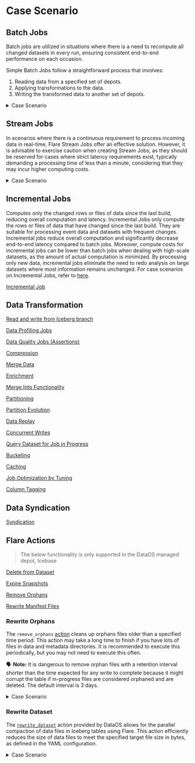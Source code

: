 # Case Scenario

## Batch Jobs

Batch jobs are utilized in situations where there is a need to recompute all changed datasets in every run, ensuring consistent end-to-end performance on each occasion.

Simple Batch Jobs follow a straightforward process that involves:

1. Reading data from a specified set of depots.
2. Applying transformations to the data.
3. Writing the transformed data to another set of depots.

<details>
<summary>Case Scenario</summary>

The code snippet below demonstrates a Workflow involving a single Flare batch job that reads the input dataset from <code>thirdparty01</code> depot, perform transformation using Flare Stack, and stores the output dataset in the <code>bqdepot</code> depot. 

**Code Snippet**

```yaml
name: bq-write-01
version: v1
type: workflow
tags:
  - bq
  - City
title: Write bq
workflow:
  dag:
    - name: city-write-bq-01
      title: City write bq
      description: This job read data from azure and writes to Sbq
      spec:
        tags:
          - Connect
          - City
        stack: flare:3.0
        compute: runnable-default
        flare:
          job:
            explain: true
            inputs:
              - name: city_connect
                dataset: dataos://thirdparty01:none/city
                format: csv
                schemaPath: dataos://thirdparty01:none/schemas/avsc/city.avsc
            logLevel: INFO
            outputs:
              - name: finalDf
                dataset: dataos://bqdepot:dev/city?acl=rw
                format: bigquery
                options:
                  saveMode: overwrite
                  bigquery:
                    temporaryBucket: tmdc-development-new
            steps:
              - sequence:
                  - name: finalDf
                    sql: SELECT * FROM city_connect LIMIT 10
```

In the context of depots, with the exception of those supporting Iceberg file formats with Hadoop Catalog type, the metadata of the datasets is automatically surfaced in the Metis. However, for depots utilizing the Iceberg file format with Hadoop Catalog type, the metadata version needs to be updated manually using the Toolbox Stack or using the <code>set-metadata</code> command on the DataOS CLI. Once the metadata is updated, it becomes discoverable and accessible through the Metis UI.

</details>

## Stream Jobs

In scenarios where there is a continuous requirement to process incoming data in real-time, Flare Stream Jobs offer an effective solution. However, it is advisable to exercise caution when creating Stream Jobs, as they should be reserved for cases where strict latency requirements exist, typically demanding a processing time of less than a minute, considering that they may incur higher computing costs.

<details>
<summary>Case Scenario</summary>


The following code snippet illustrates a Workflow involving a Flare Stream Job that reads data from the <code>thirdparty01</code> depot in a streaming format and subsequently written to the <code>eventhub</code> depot. During this process, all intermediate streams of data batches are stored at the location specified in the <code>checkpointLocation</code> attribute.

**Code Snippet**

```yaml

version: v1
name: write-eventhub-b-02
type: workflow
tags:
  - eventhub
  - write
description: this jobs reads data from thirdparty and writes to eventhub
workflow:
  dag:
    - name: eventhub-write-b-02
      title: write data to eventhub
      description: write data to eventhub
      spec:
        tags:
          - Connect
        stack: flare:4.0
        compute: runnable-default
        flare:
          job:
            explain: true
            streaming:
              checkpointLocation: /tmp/checkpoints/devd01
              forEachBatchMode: "true"
            inputs:
              - name: input
                dataset: dataos://thirdparty01:none/city
                format: csv
                schemaPath: dataos://thirdparty01:none/schemas/avsc/city.avsc

            logLevel: INFO
            outputs:
              - name: finalDf
                dataset: dataos://eventhub:default/eventhub01?acl=rw
                format: Eventhub

            steps:
              - sequence:
                - name: finalDf
                  sql: SELECT * FROM input
```

In the context of output depots, the automatic surfacing of metadata in the Metis is applicable to all depots except those supporting Iceberg file formats with Hadoop Catalog type. For such depots, manual updating of the metadata version is required using the Toolbox Stack. If there is a need to obtain the metadata at the end of transformation, when the entire data has been completely written to the output depot, you can execute the Toolbox Stack once at the conclusion of the transformation process. Alternatively, if metadata is required at a specific cadence, scheduling the job upon the Toolbox Stack can fulfill this requirement. 

The code snippet below illustrates a sample schedule workflow for updating the metadata pointer using the Toolbox Stack in output depots with Iceberg file format with Hadoop Catalog type.

```yaml
version: v1
name: dataos-tool-random-user
type: workflow
workflow:
  schedule:
    cron: '*/5 * * * *'
  dag:
    - name: dataos-tool-job
      spec:
        stack: toolbox
        compute: runnable-default
        toolbox:
          dataset: dataos://icebase:kafka/random_users_icebase01?acl=rw
          action:
            name: set_version
            value: latest
```

Once the metadata is updated, it becomes discoverable and accessible through the Metis UI.

</details>

## Incremental Jobs

Computes only the changed rows or files of data since the last build, reducing overall computation and latency. Incremental Jobs only compute the rows or files of data that have changed since the last build. They are suitable for processing event data and datasets with frequent changes. Incremental jobs reduce overall computation and significantly decrease end-to-end latency compared to batch jobs. Moreover, compute costs for incremental jobs can be lower than batch jobs when dealing with high-scale datasets, as the amount of actual computation is minimized. By processing only new data, incremental jobs eliminate the need to redo analysis on large datasets where most information remains unchanged. For case scenarios on Incremental Jobs, refer to [here](/resources/stacks/flare/case_scenario/incremental_jobs).




[Incremental Job](/resources/stacks/flare/case_scenario/incremental_jobs/)

## Data Transformation

[Read and write from Iceberg branch](/resources/stacks/flare/case_scenario/iceberg_branch_read_write/)

[Data Profiling Jobs](/resources/stacks/flare/case_scenario/data_profiling_jobs/)

[Data Quality Jobs (Assertions)](/resources/stacks/flare/case_scenario/data_quality_jobs/)

[Compression](/resources/stacks/flare/case_scenario/compression/)

[Merge Data](/resources/stacks/flare/case_scenario/merge_data/)

[Enrichment](/resources/stacks/flare/case_scenario/enrichment/)

[Merge Into Functionality](/resources/stacks/flare/case_scenario/merge_into_functionality/)

[Partitioning](/resources/stacks/flare/case_scenario/partitioning/)

[Partition Evolution](/resources/stacks/flare/case_scenario/partition_evolution/)

[Data Replay](/resources/stacks/flare/case_scenario/data_replay/)

[Concurrent Writes](/resources/stacks/flare/case_scenario/concurrent_writes/)

[Query Dataset for Job in Progress](/resources/stacks/flare/case_scenario/query_dataset_for_job_in_progress/)

[Bucketing](/resources/stacks/flare/case_scenario/bucketing/)

[Caching](/resources/stacks/flare/case_scenario/caching/)

[Job Optimization by Tuning](/resources/stacks/flare/case_scenario/job_optimization_by_tuning/)

[Column Tagging](/resources/stacks/flare/case_scenario/column_tagging/)

## Data Syndication

[Syndication](/resources/stacks/flare/case_scenario/syndication/)

## Flare Actions

> The below functionality is only supported in the DataOS managed depot, Icebase
> 

[Delete from Dataset](/resources/stacks/flare/case_scenario/delete_from_dataset/)

[Expire Snapshots](/resources/stacks/flare/case_scenario/expire_snapshots/)

[Remove Orphans](/resources/stacks/flare/case_scenario/remove_orphans/)

[Rewrite Manifest Files](/resources/stacks/flare/case_scenario/rewrite_manifest_files/)

### **Rewrite Orphans**

The `remove_orphans` [action](/resources/stacks/flare/configurations#remove_orphans/) cleans up orphans files older than a specified time period. This action may take a long time to finish if you have lots of files in data and metadata directories. It is recommended to execute this periodically, but you may not need to execute this often. 

<aside>

🗣️ **Note:** It is dangerous to remove orphan files with a retention interval shorter than the time expected for any write to complete because it might corrupt the table if in-progress files are considered orphaned and are deleted. The default interval is 3 days.

</aside>

<details><summary>Case Scenario</summary>

The following code snippet demonstrates removing orphan files older than the time specified in the `olderThan` in Unix epoch format.


The following code snippet aims to remove orphan files within Iceberg tables in DataOS Depot using the ``remove_orphans`` action.

The task relies on the remove_orphans action, which requires the inputDf dataset as an input. This dataset is defined as dataos://icebase:actions/random_users_data and is in Iceberg format. Additionally, the action provides options, such as the olderThan parameter, which specifies the timestamp (in Unix format) for identifying orphan files.


```yaml
version: v1 
name: orphans 
type: workflow 
tags: 
  - orphans
workflow: 
  title: Remove orphan files 
  dag: 
    - name: orphans 
      title: Remove orphan files 
      spec: 
        tags: 
          - orphans
        stack: flare:4.0 
        compute: runnable-default 
        flare: 
          job: 
            explain: true 
            logLevel: INFO 
            inputs: 
              - name: inputDf 
                dataset: dataos://icebase:actions/random_users_data 
                format: Iceberg 
            actions: # Flare Action
              - name: remove_orphans # Action Name
                input: inputDf # Input Dataset Name
                options: # Options
                  olderThan: "1674201289720" # Timestamp in Unix Format
```
</details>



### **Rewrite Dataset**

The [`rewrite_dataset`](/resources/stacks/flare/configurations/#rewrite_dataset) action provided by DataOS allows for the parallel compaction of data files in Iceberg tables using Flare. This action efficiently reduces the size of data files to meet the specified target file size in bytes, as defined in the YAML configuration.

<details><summary>Case Scenario</summary>

The following code snippet demonstrates the compression of Iceberg data files for a given input dataset, `inputDf`, stored in a DataOS Depot. The compression process aims to reduce the file size to a specified target size in bytes, denoted by the variable `target-file-size-bytes`.

```yaml
version: v1 
name: rewrite 
type: workflow 
tags: 
  - Rewrite
workflow: 
  title: Compress iceberg data files 
  dag: 
    - name: rewrite 
      title: Compress iceberg data files 
      spec: 
        tags: 
          - Rewrite
        stack: flare:4.0 
        compute: runnable-default 
        flare: 
          job: 
            explain: true 
            logLevel: INFO 
            inputs: 
              - name: inputDf 
                dataset: dataos://icebase:actions/random_users_data?acl=rw
                format: Iceberg 
            actions: # Flare Action
              - name: rewrite_dataset # Name of the action
                input: inputDf # Input Dataset Name 
                options: # Options
                  properties: # Properties
                    "target-file-size-bytes": "2048" # Target File Size in Bytes
```
</details>



